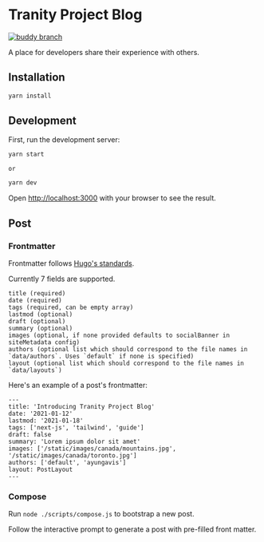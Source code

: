 # Tranity Project Blog

[![buddy branch](https://app.buddy.works/tranity-project/blog/repository/branch/ayungavis%2Ffix-buddy-error/badge.svg?token=0fdb5689e91e449fc10417849d5c73c0f5a7496b33977b9cbe63aa8bdede5d85 'buddy branch')](https://app.buddy.works/tranity-project/blog/repository/branch/undefined)

A place for developers share their experience with others.

## Installation

```bash
yarn install
```

## Development

First, run the development server:

```bash
yarn start
```

    or

```bash
yarn dev
```

Open [http://localhost:3000](http://localhost:3000) with your browser to see the result.

## Post

### Frontmatter

Frontmatter follows [Hugo's standards](https://gohugo.io/content-management/front-matter/).

Currently 7 fields are supported.

```
title (required)
date (required)
tags (required, can be empty array)
lastmod (optional)
draft (optional)
summary (optional)
images (optional, if none provided defaults to socialBanner in siteMetadata config)
authors (optional list which should correspond to the file names in `data/authors`. Uses `default` if none is specified)
layout (optional list which should correspond to the file names in `data/layouts`)
```

Here's an example of a post's frontmatter:

```
---
title: 'Introducing Tranity Project Blog'
date: '2021-01-12'
lastmod: '2021-01-18'
tags: ['next-js', 'tailwind', 'guide']
draft: false
summary: 'Lorem ipsum dolor sit amet'
images: ['/static/images/canada/mountains.jpg', '/static/images/canada/toronto.jpg']
authors: ['default', 'ayungavis']
layout: PostLayout
---
```

### Compose

Run `node ./scripts/compose.js` to bootstrap a new post.

Follow the interactive prompt to generate a post with pre-filled front matter.
